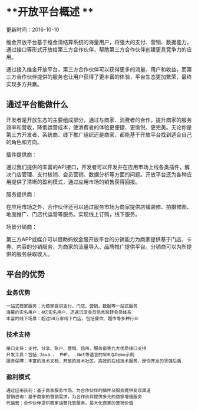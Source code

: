 
#  **开放平台概述  **                       
更新时间：2016-10-10

维金开放平台基于维金清结算系统的海量用户，将强大的支付、营销、数据能力，通过接口等形式开放给第三方合作伙伴，帮助第三方合作伙伴创建更具竞争力的应用。

通过接入维金开放平台，第三方合作伙伴可以获得更多的流量、用户和收益，而第三方合作伙伴提供的服务也让用户获得了更丰富的体验，平台生态更加繁荣，最终实现多方共赢。

## 通过平台能做什么

开发者是开放生态的主要组成部分，通过与商家、消费者的合作，提升商家的服务效率和营收，降低运营成本，使消费者的体验更便捷、更愉悦、更完美。无论你是第三方开发者、系统商、线下推广组织还是商家，都能基于开放平台找到适合自己的角色和方向。

插件提供商：

通过我们提供的丰富的API接口，开发者可以开发并在应用市场上线各类插件，解决门店管理、支付核销、会员营销、数据分析等方面的问题。开放平台还为各种应用提供了清晰的盈利模式，通过应用市场的销售获得回报。

服务提供商：

在应用市场之外，合作伙伴还可以通过服务市场为商家提供店铺装修、拍摄修图、地面推广、门店代运营等服务。实现线上订购，线下服务。

场景分销商：

第三方APP或媒介可以借助蚂蚁金服开放平台的分销能力为商家提供基于门店、卡券、内容的分销服务，为商家的流量导入、品牌推广提供平台。分销商可以为所提供的服务获取收入。

## 平台的优势

### 业务优势

    一站式商家服务：为商家提供支付、门店、营销、数据等一站式服务
    海量的实名用户：4亿实名用户，迅速沉淀会员信息玩转会员体系
    丰富的线下场景：超过50万家线下门店，包括餐饮、超市等多种行业

### 技术支持

    接口支持：支付、分享、账户、营销、信用、服务窗等九大优质接口支持
    开发工具：包括 Java ， PHP， .Net等语言的SDK与Demo示例
    服务保障：丰富的技术文档，开放的技术社区，高效的在线技术服务，是你开发的坚强后盾

### 盈利模式

    通过应用获利：基于商家服务市场，为合作伙伴的插件及服务提供变现渠道
    营销咨询：基于商家的营销需求，为合作伙伴提供多元的商家增值服务
    代运营：合作伙伴提供商家运营托管服务，最大化商家的营销价值
